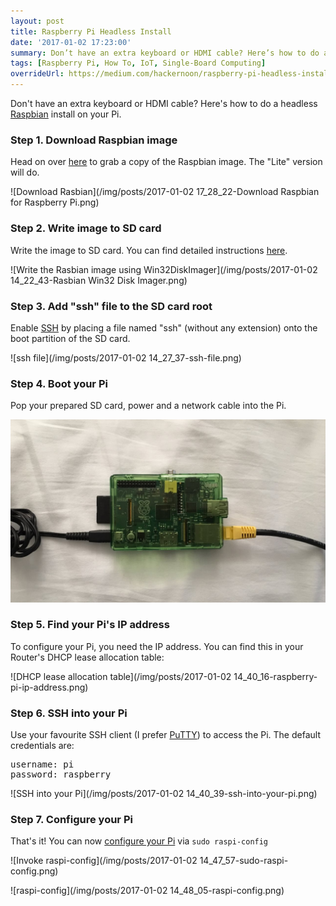 ```yaml
---
layout: post
title: Raspberry Pi Headless Install
date: '2017-01-02 17:23:00'
summary: Don’t have an extra keyboard or HDMI cable? Here’s how to do a headless Raspbian install on your Pi ...
tags: [Raspberry Pi, How To, IoT, Single-Board Computing]
overrideUrl: https://medium.com/hackernoon/raspberry-pi-headless-install-462ccabd75d0
--- 
```


Don't have an extra keyboard or HDMI cable? Here's how to do a headless <a href="https://www.raspbian.org/" target="_blank">Raspbian</a> install on your Pi.

### Step 1. Download Raspbian image

Head on over <a href="https://www.raspberrypi.org/downloads/raspbian/" target="_blank">here</a> to grab a copy of the Raspbian image. The "Lite" version will do.

![Download Rasbian](/img/posts/2017-01-02 17_28_22-Download Raspbian for Raspberry Pi.png)

### Step 2. Write image to SD card

Write the image to SD card. You can find detailed instructions <a href="https://www.raspberrypi.org/documentation/installation/installing-images/README.md" target="_blank">here</a>.

![Write the Rasbian image using Win32DiskImager](/img/posts/2017-01-02 14_22_43-Rasbian Win32 Disk Imager.png)

### Step 3. Add "ssh" file to the SD card root

Enable <a href="https://en.wikipedia.org/wiki/Secure_Shell" target="_blank">SSH</a> by placing a file named "ssh" (without any extension) onto the boot partition of the SD card.

![ssh file](/img/posts/2017-01-02 14_27_37-ssh-file.png)

### Step 4. Boot your Pi

Pop your prepared SD card, power and a network cable into the Pi.

![Raspberry Pi, powered up and ready to go](/img/posts/raspberry-pi.jpg)

### Step 5. Find your Pi's IP address

To configure your Pi, you need the IP address. You can find this in your Router's DHCP lease allocation table:

![DHCP lease allocation table](/img/posts/2017-01-02 14_40_16-raspberry-pi-ip-address.png)

### Step 6. SSH into your Pi

Use your favourite SSH client (I prefer <a href="http://www.putty.org/" target="_blank">PuTTY</a>) to access the Pi. The default credentials are:

<pre>
username: pi
password: raspberry
</pre>

![SSH into your Pi](/img/posts/2017-01-02 14_40_39-ssh-into-your-pi.png)

### Step 7. Configure your Pi

That's it! You can now <a href="https://www.raspberrypi.org/documentation/configuration/raspi-config.md" target="_target">configure your Pi</a> via <code>sudo raspi-config</code>

![Invoke raspi-config](/img/posts/2017-01-02 14_47_57-sudo-raspi-config.png)

![raspi-config](/img/posts/2017-01-02 14_48_05-raspi-config.png)